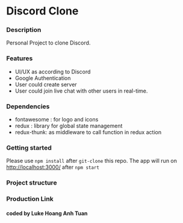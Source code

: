 # Discord Clone

### Description

Personal Project to clone Discord.

### Features

- UI/UX as according to Discord
- Google Authentication
- User could create server
- User could join live chat with other users in real-time.

### Dependencies

- fontawesome : for logo and icons
- redux : library for global state management
- redux-thunk: as middleware to call function in redux action

### Getting started

Please use `npm install` after `git-clone` this repo.
The app will run on <http://localhost:3000/> after `npm start`

### Project structure

### Production Link

#### coded by Luke Hoang Anh Tuan
